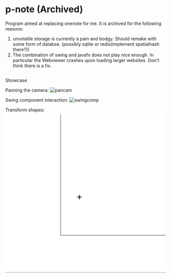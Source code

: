 # p-note (Archived)
Program aimed at replacing onenote for me. It is archived for the following reasons:
1. unvolatile storage is currently a pain and bodgy. Should remake with some form of databse. (possibly sqlite or redis(implement spatialhash there?))
2. The combination of swing and javafx does not play nice enough. In particular the Webviewer crashes upon loading larger websites. Don't think there is a fix.


## 
Showcase

Panning the camera:
![pancam](./gifs/pancamera.gif)

Swing component interaction:
![swingcomp](./gifs/webview.gif)

Transform shapes:
![Transform](./gifs/transform.gif)






